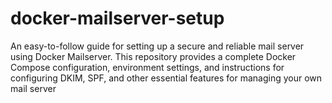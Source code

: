 # docker-mailserver-setup
An easy-to-follow guide for setting up a secure and reliable mail server using Docker Mailserver. This repository provides a complete Docker Compose configuration, environment settings, and instructions for configuring DKIM, SPF, and other essential features for managing your own mail server

